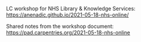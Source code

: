 LC workshop for NHS Library & Knowledge Services: https://anenadic.github.io/2021-05-18-nhs-online/

Shared notes from the workshop document: https://pad.carpentries.org/2021-05-18-nhs-online 
